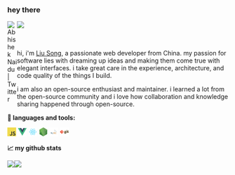### hey there


<a href="https://twitter.com/abhisheknaiidu">
  <img align="left" alt="Abhishek Naidu | Twitter" width="22px" src="https://raw.githubusercontent.com/peterthehan/peterthehan/master/assets/twitter.svg" />
</a>

![](https://visitor-badge.glitch.me/badge?page_id=LxsZxh.LxsZxh)

<br />

hi, i'm [Liu Song](https://blog.lvez.cn/), a passionate web developer from China. my passion for software lies with dreaming up ideas and making them come true with elegant interfaces. i take great care in the experience, architecture, and code quality of the things I build.

i am also an open-source enthusiast and maintainer. i learned a lot from the open-source community and i love how collaboration and knowledge sharing happened through open-source.

**🌈 languages and tools:**

<code><img height="20" src="https://raw.githubusercontent.com/github/explore/80688e429a7d4ef2fca1e82350fe8e3517d3494d/topics/javascript/javascript.png"></code>
<code><img height="20" src="https://raw.githubusercontent.com/github/explore/80688e429a7d4ef2fca1e82350fe8e3517d3494d/topics/vue/vue.png"></code>
<code><img height="20" src="https://raw.githubusercontent.com/github/explore/80688e429a7d4ef2fca1e82350fe8e3517d3494d/topics/react/react.png"></code>
<code><img height="20" src="https://raw.githubusercontent.com/github/explore/80688e429a7d4ef2fca1e82350fe8e3517d3494d/topics/nodejs/nodejs.png"></code>
<code><img height="20" src="https://raw.githubusercontent.com/github/explore/80688e429a7d4ef2fca1e82350fe8e3517d3494d/topics/mysql/mysql.png"></code>
<code><img height="20" src="https://raw.githubusercontent.com/github/explore/80688e429a7d4ef2fca1e82350fe8e3517d3494d/topics/git/git.png"></code>

**📈 my github stats**

<img align="" height="137px" src="https://github-readme-stats.vercel.app/api?username=LxsZxh&hide_title=true&hide_border=true&show_icons=true&include_all_commits=true&line_height=21&bg_color=0,eccc68,ffa502,ff7f50,ff6348&theme=graywhite&locale=en" /><img align="" height="137px" src="https://github-readme-stats.vercel.app/api/top-langs/?username=LxsZxh&hide_title=true&hide_border=true&layout=compact&bg_color=7bed9f,2ed573,70a1ff,1e90ff&theme=graywhite&locale=en" />
